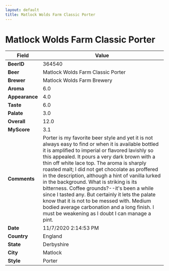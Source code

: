 ```yaml
---
layout: default
title: Matlock Wolds Farm Classic Porter
---
```


# Matlock Wolds Farm Classic Porter

| Field         | Value     |
|---------------|-----------|
| **BeerID** | 364540 |
| **Beer** | Matlock Wolds Farm Classic Porter |
| **Brewer** | Matlock Wolds Farm Brewery |
| **Aroma** | 6.0 |
| **Appearance** | 4.0 |
| **Taste** | 6.0 |
| **Palate** | 3.0 |
| **Overall** | 12.0 |
| **MyScore** | 3.1 |
| **Comments** | Porter is my favorite beer style and yet it is not always easy to find or when it is available bottled it is amplified to imperial or flavored lavishly so this appealed. It pours a very dark brown with a thin off white lace top. The aroma is sharply roasted malt; I did not get chocolate as proffered in the description, although a hint of vanilla lurked in the background. What is striking is its bitterness. Coffee grounds?--it's been a while since I tasted any. But certainly it lets the palate know that it is not to be messed with. Medium bodied average carbonation and a long finish. I must be weakening as I doubt I can manage a pint. |
| **Date** | 11/7/2020 2:14:53 PM |
| **Country** | England |
| **State** | Derbyshire |
| **City** | Matlock |
| **Style** | Porter |
